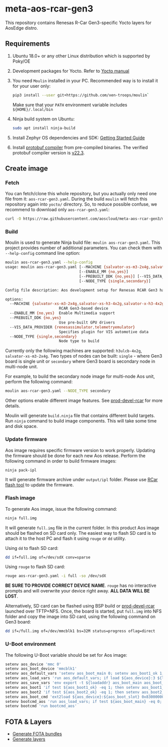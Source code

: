 # meta-aos-rcar-gen3

This repository contains Renesas R-Car Gen3-specific Yocto layers for AosEdge distro.

## Requirements

1. Ubuntu 18.0+ or any other Linux distribution which is supported by Poky/OE

2. Development packages for Yocto. Refer to
[Yocto manual](https://www.yoctoproject.org/docs/current/mega-manual/mega-manual.html#brief-build-system-packages)

3. You need `Moulin` installed in your PC. Recommended way is to install it for your user only:

    ```sh
    pip3 install --user git+https://github.com/xen-troops/moulin`
    ```

    Make sure that your `PATH` environment variable includes `${HOME}/.local/bin`

4. Ninja build system on Ubuntu:

    ```sh
    sudo apt install ninja-build
    ```
  
5. Install Zephyr OS dependencies and SDK:
[Getting Started Guide](https://docs.zephyrproject.org/latest/develop/getting_started/index.html#)

6. Install [protobuf compiler](https://grpc.io/docs/protoc-installation/#install-pre-compiled-binaries-any-os) from
pre-compiled binaries. The verified protobuf compiler version is
[v22.3](https://github.com/protocolbuffers/protobuf/releases/tag/v22.3).

## Create image

### Fetch

You can fetch/clone this whole repository, but you actually only need one file from it: `aos-rcar-gen3.yaml`. During the
build `moulin` will fetch this repository again into `yocto/` directory. So, to reduce possible confuse, we recommend to
download only `aos-rcar-gen3.yaml`:

```sh
curl -O https://raw.githubusercontent.com/aoscloud/meta-aos-rcar-gen3/main/aos-rcar-gen3.yaml
```

### Build

Moulin is used to generate Ninja build file: `moulin aos-rcar-gen3.yaml`. This project provides number of additional
parameters. You can check them with `--help-config` command line option:

```sh
moulin aos-rcar-gen3.yaml --help-config   
usage: moulin aos-rcar-gen3.yaml [--MACHINE {salvator-xs-m3-2x4g,salvator-xs-h3-4x2g,salvator-x-h3-4x2g,h3ulcb-4x2g,h3ulcb-4x2g-kf,h3ulcb-4x2g-ab}]
                                 [--ENABLE_MM {no,yes}]
                                 [--PREBUILT_DDK {no,yes}] [--VIS_DATA_PROVIDER {renesassimulator,telemetryemulator}]
                                 [--NODE_TYPE {single,secondary}]

Config file description: Aos development setup for Renesas RCAR Gen3 hardware

options:
  --MACHINE {salvator-xs-m3-2x4g,salvator-xs-h3-4x2g,salvator-x-h3-4x2g,h3ulcb-4x2g,h3ulcb-4x2g-kf,h3ulcb-4x2g-ab}
                        RCAR Gen3-based device
  --ENABLE_MM {no,yes}  Enable Multimedia support
  --PREBUILT_DDK {no,yes}
                        Use pre-built GPU drivers
  --VIS_DATA_PROVIDER {renesassimulator,telemetryemulator}
                        Specifies plugin for VIS automotive data
  --NODE_TYPE {single,secondary}
                        Node type to build

```

Currently only the following machines are supported: `h3ulcb-4x2g`, `salvator-xs-m3-2x4g`.
Two types of nodes can be built: `single` - where Gen3 board is single unit or `secondary` where Gen3 board is secondary
node in multi-node unit.

For example, to build the secondary node image for multi-node Aos unit, perform the following command:

```sh
moulin aos-rcar-gen3.yaml --NODE_TYPE secondary
```

Other options enable different image features. See
[prod-devel-rcar](https://github.com/xen-troops/meta-xt-prod-devel-rcar/blob/master/README.md) for more details.

Moulin will generate `build.ninja` file that contains different build targets. Run `ninja` command to build image
components. This will take some time and disk space.

### Update firmware

Aos image requires specific firmware version to work properly. Updating the firmware should be done for each new Aos
release. Perform the following command in order to build firmware images:

```sh
ninja pack-ipl
```

It will generate firmware archive under `output/ipl` folder. Please use
[RCar flash tool](https://github.com/xen-troops/rcar_flash) to update the firmware.

### Flash image

To generate Aos image, issue the following command:

```sh
ninja full.img
```

It will generate `full.img` file in the current folder. In this product Aos image should be flashed on SD card only. The
easiest way to flash SD card is to attach it to the host PC and flash it using `rouge` or `dd` utility.

Using `dd` to flash SD card:

```sh
dd if=full.img of=/dev/sdX conv=sparse
```

Using `rouge` to flash SD card:

```sh
rouge aos-rcar-gen3.yaml -i full -so /dev/sdX
```

**BE SURE TO PROVIDE CORRECT DEVICE NAME**. `rouge` has no interactive prompts and will overwrite your device right
away. **ALL DATA WILL BE LOST**.

Alternatively, SD card can be flashed using BSP build or
[prod-devel-rcar](https://github.com/xen-troops/meta-xt-prod-devel-rcar/blob/master/README.md) launched over TFTP+NFS.
Once, the board is started, put `full.img` into NFS folder and copy the image into SD card, using the following command
on Gen3 board:

```sh
dd if=/full.img of=/dev/mmcblk1 bs=32M status=progress oflag=direct
```

### U-Boot environment

The following U-Boot variable should be set for Aos image:

```sh
setenv aos_device 'mmc 0'
setenv aos_boot_device 'mmcblk1'
setenv aos_default_vars 'setenv aos_boot_main 0; setenv aos_boot1_ok 1; setenv aos_boot2_ok 1; setenv aos_boot_part 0'
setenv aos_load_vars 'run aos_default_vars; if load ${aos_device}:3 ${loadaddr} uboot.env; then env import -t ${loadaddr} ${filesize}; fi'
setenv aos_save_vars 'env export -t ${loadaddr} aos_boot_main aos_boot_part aos_boot1_ok aos_boot2_ok; fatwrite ${aos_device}:3 ${loadaddr} uboot.env 0x3E'
setenv aos_boot1 'if test ${aos_boot1_ok} -eq 1; then setenv aos_boot1_ok 0; setenv aos_boot2_ok 1; setenv aos_boot_part 0; setenv aos_boot_slot 1; echo "==== Boot from part 1"; run aos_save_vars; run aos_boot_cmd; fi'
setenv aos_boot2 'if test ${aos_boot2_ok} -eq 1; then setenv aos_boot2_ok 0; setenv aos_boot1_ok 1; setenv aos_boot_part 1; setenv aos_boot_slot 2; echo "==== Boot from part 2"; run aos_save_vars; run aos_boot_cmd; fi'
setenv aos_boot_cmd 'ext2load ${aos_device}:${aos_boot_slot} 0x83000000 boot.uImage; source 0x83000000'
setenv bootcmd_aos 'run aos_load_vars; if test ${aos_boot_main} -eq 0; then run aos_boot1; run aos_boot2; else run aos_boot2; run aos_boot1; fi'
setenv bootcmd 'run bootcmd_aos'
```

## FOTA & Layers

* [Generate FOTA bundles](https://github.com/aoscloud/meta-aos-vm/blob/main/doc/fota.md)
* [Generate layers](https://github.com/aoscloud/meta-aos-vm/blob/main/doc/layers.md)
